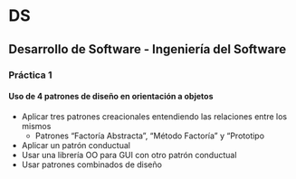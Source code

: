 # DS
## Desarrollo de Software - Ingeniería del Software
### Práctica 1
#### Uso de 4 patrones de diseño en orientación a objetos
- Aplicar tres patrones creacionales entendiendo las relaciones entre los mismos
  - Patrones “Factoría Abstracta”, “Método Factoría” y “Prototipo
- Aplicar un patrón conductual
- Usar una librería OO para GUI con otro patrón conductual
- Usar patrones combinados de diseño
